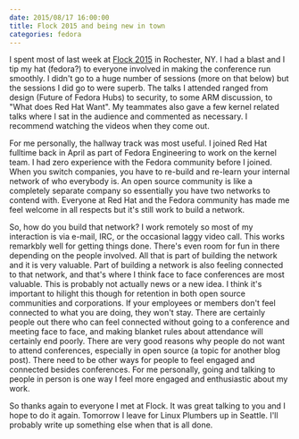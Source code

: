```yaml
---
date: 2015/08/17 16:00:00
title: Flock 2015 and being new in town
categories: fedora
---
```


I spent most of last week at [Flock 2015](http://www.flocktofedora.org) in
Rochester, NY. I had a blast and I tip my hat (fedora?) to everyone involved
in making the conference run smoothly. I didn't go to a huge number of sessions
(more on that below) but the sessions I did go to were superb. The talks I 
attended ranged from design (Future of Fedora Hubs) to security, to some ARM
discussion, to "What does Red Hat Want". My teammates also gave a few kernel
related talks where I sat in the audience and commented as necessary.
I recommend watching the videos when they come out.

For me personally, the hallway track was most useful. I joined Red Hat fulltime
back in April as part of Fedora Engineering to work on the kernel team. I had
zero experience with the Fedora community before I joined. When you switch
companies, you have to re-build and re-learn your internal network of who
everybody is. An open source community is like a completely separate company so
essentially you have two networks to contend with. Everyone at Red Hat and the
Fedora community has made me feel welcome in all respects but it's still work
to build a network.

So, how do you build that network? I work remotely so most of my interaction
is via e-mail, IRC, or the occasional laggy video call. This works remarkbly
well for getting things done. There's even room for fun in there depending on
the people involved. All that is part of building the network and it is very
valuable. Part of building a network is also feeling connected to that network,
and that's where I think face to face conferences are most valuable. This is
probably not actually news or a new idea. I think it's important to hilight
this though for retention in both open source communities and corporations.
If your employees or members don't feel connected to what you are doing, they
won't stay. There are certainly people out there who can feel connected
without going to a conference and meeting face to face, and making blanket rules
about attendance will certainly end poorly. There are very good reasons why
people do not want to attend conferences, especially in open source (a topic for
another blog post). There need to be other ways for people to feel engaged and
connected besides conferences. For me personally, going and talking to people
in person is one way I feel more engaged and enthusiastic about my work. 

So thanks again to everyone I met at Flock. It was great talking to you and I
hope to do it again. Tomorrow I leave for Linux Plumbers up in Seattle. I'll
probably write up something else when that is all done.
